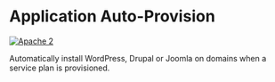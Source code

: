 # Application Auto-Provision

[![Apache 2](http://img.shields.io/badge/license-Apache%202-blue.svg)](http://www.apache.org/licenses/LICENSE-2.0)

Automatically install WordPress, Drupal or Joomla on domains when a service plan is provisioned.
